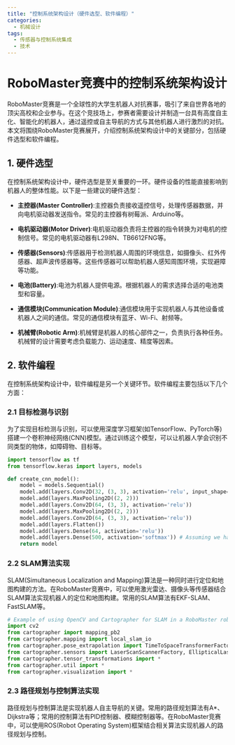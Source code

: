 ```yaml
---  
title: "控制系统架构设计（硬件选型、软件编程）"  
categories:  
  - 机械设计  
tags: 
  - 传感器与控制系统集成 
  - 技术
---  
```


# RoboMaster竞赛中的控制系统架构设计

RoboMaster竞赛是一个全球性的大学生机器人对抗赛事，吸引了来自世界各地的顶尖高校和企业参与。在这个竞技场上，参赛者需要设计并制造一台具有高度自主化、智能化的机器人，通过遥控或自主导航的方式与其他机器人进行激烈的对抗。本文将围绕RoboMaster竞赛展开，介绍控制系统架构设计中的关键部分，包括硬件选型和软件编程。

## 1. 硬件选型

在控制系统架构设计中，硬件选型是至关重要的一环。硬件设备的性能直接影响到机器人的整体性能。以下是一些建议的硬件选型：

- **主控器(Master Controller)**:主控器负责接收遥控信号，处理传感器数据，并向电机驱动器发送指令。常见的主控器有树莓派、Arduino等。

- **电机驱动器(Motor Driver)**:电机驱动器负责将主控器的指令转换为对电机的控制信号。常见的电机驱动器有L298N、TB6612FNG等。

- **传感器(Sensors)**:传感器用于检测机器人周围的环境信息，如摄像头、红外传感器、超声波传感器等。这些传感器可以帮助机器人感知周围环境，实现避障等功能。

- **电池(Battery)**:电池为机器人提供电源。根据机器人的需求选择合适的电池类型和容量。

- **通信模块(Communication Module)**:通信模块用于实现机器人与其他设备或机器人之间的通信。常见的通信模块有蓝牙、Wi-Fi、射频等。

- **机械臂(Robotic Arm)**:机械臂是机器人的核心部件之一，负责执行各种任务。机械臂的设计需要考虑负载能力、运动速度、精度等因素。

## 2. 软件编程

在控制系统架构设计中，软件编程是另一个关键环节。软件编程主要包括以下几个方面：

### 2.1 目标检测与识别

为了实现目标检测与识别，可以使用深度学习框架(如TensorFlow、PyTorch等)搭建一个卷积神经网络(CNN)模型。通过训练这个模型，可以让机器人学会识别不同类型的物体，如障碍物、目标等。

```python
import tensorflow as tf
from tensorflow.keras import layers, models

def create_cnn_model():
    model = models.Sequential()
    model.add(layers.Conv2D(32, (3, 3), activation='relu', input_shape=(320, 320, 3)))
    model.add(layers.MaxPooling2D((2, 2)))
    model.add(layers.Conv2D(64, (3, 3), activation='relu'))
    model.add(layers.MaxPooling2D((2, 2)))
    model.add(layers.Conv2D(64, (3, 3), activation='relu'))
    model.add(layers.Flatten())
    model.add(layers.Dense(64, activation='relu'))
    model.add(layers.Dense(500, activation='softmax')) # Assuming we have 500 classes of objects to detect and recognize
    return model
```

### 2.2 SLAM算法实现

SLAM(Simultaneous Localization and Mapping)算法是一种同时进行定位和地图构建的方法。在RoboMaster竞赛中，可以使用激光雷达、摄像头等传感器结合SLAM算法实现机器人的定位和地图构建。常用的SLAM算法有EKF-SLAM、FastSLAM等。

```python
# Example of using OpenCV and Cartographer for SLAM in a RoboMaster robot controller
import cv2
from cartographer import mapping_pb2
from cartographer.mapping import local_slam_io
from cartographer.pose_extrapolation import TimeToSpaceTransformerFactoryImplicitMidpointVelocityModelPoseExtrapolatorFactory
from cartographer.sensors import LaserScanScannerFactory, EllipticalLaserScanRangefinderFactory, GpsInfoReaderFactory
from cartographer.tensor_transformations import *
from cartographer.util import *
from cartographer.visualization import *
```

### 2.3 路径规划与控制算法实现

路径规划与控制算法是实现机器人自主导航的关键。常用的路径规划算法有A*、Dijkstra等；常用的控制算法有PID控制器、模糊控制器等。在RoboMaster竞赛中，可以使用ROS(Robot Operating System)框架结合相关算法实现机器人的路径规划与控制。 
